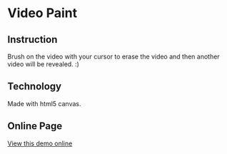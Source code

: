 # Video Paint

## Instruction

Brush on the video with your cursor to erase the video and then another video will be revealed. :)


## Technology

Made with html5 canvas.

## Online Page

[View this demo online](http://digitaleverything.net/demos/brush/2/)
